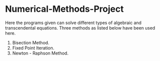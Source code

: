 # Numerical-Methods-Project
Here the programs given can solve different types of algebraic and transcendental equations. Three methods as listed below have been used here.

  1. Bisection Method.
  2. Fixed Point Iteration.
  3. Newton - Raphson Method.
